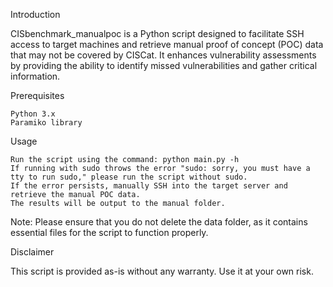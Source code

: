 Introduction

CISbenchmark_manualpoc is a Python script designed to facilitate SSH access to target machines and retrieve manual proof of concept (POC) data that may not be covered by CISCat. It enhances vulnerability assessments by providing the ability to identify missed vulnerabilities and gather critical information.

Prerequisites

    Python 3.x
    Paramiko library

Usage

    Run the script using the command: python main.py -h
    If running with sudo throws the error "sudo: sorry, you must have a tty to run sudo," please run the script without sudo.
    If the error persists, manually SSH into the target server and retrieve the manual POC data.
    The results will be output to the manual folder.

Note:
Please ensure that you do not delete the data folder, as it contains essential files for the script to function properly.


Disclaimer

This script is provided as-is without any warranty. Use it at your own risk.
